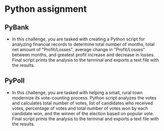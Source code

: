 # Python assignment

## PyBank

* In this challenge, you are tasked with creating a Python script for analyzing financial records to determine total number of months, total net amount of "Profit/Losses", average change in "Profit/Losses" between months, and greatest profit increase and decrease in losses. Final script prints the analysis to the terminal and exports a text file with the results.

## PyPoll

* In this challenge, you are tasked with helping a small, rural town modernize its vote-counting process. Python script analyzes the votes and calculates total number of votes, list of candidates who received votes, percentage of votes and total number of votes won by each candidate won, and the winner of the election based on popular vote. Final script prints the analysis to the terminal and exports a text file with the results.
